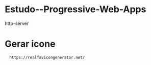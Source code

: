 # Estudo--Progressive-Web-Apps

http-server


# Gerar icone

```
  https://realfavicongenerator.net/
```
